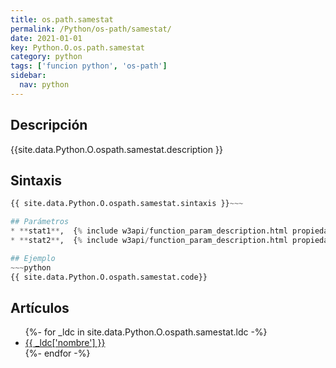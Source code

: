 ```yaml
---
title: os.path.samestat
permalink: /Python/os-path/samestat/
date: 2021-01-01
key: Python.O.os.path.samestat
category: python
tags: ['funcion python', 'os-path']
sidebar: 
  nav: python
---
```


## Descripción
{{site.data.Python.O.ospath.samestat.description }}

## Sintaxis
~~~python
{{ site.data.Python.O.ospath.samestat.sintaxis }}~~~

## Parámetros
* **stat1**,  {% include w3api/function_param_description.html propiedad=site.data.Python.O.os.path.samestat valor="stat1" %}
* **stat2**,  {% include w3api/function_param_description.html propiedad=site.data.Python.O.os.path.samestat valor="stat2" %}

## Ejemplo
~~~python
{{ site.data.Python.O.ospath.samestat.code}}
~~~

## Artículos
<ul>
{%- for _ldc in site.data.Python.O.ospath.samestat.ldc -%}
   <li>
       <a href="{{_ldc['url'] }}">{{ _ldc['nombre'] }}</a>
   </li>
{%- endfor -%}
</ul>
